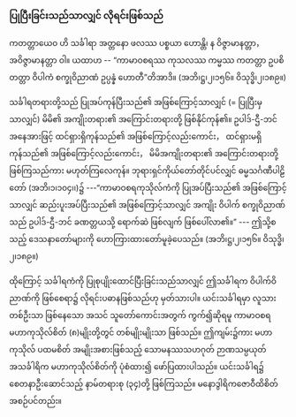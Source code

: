 ### ပြုပြီးခြင်းသည်သာလျှင် လိုရင်းဖြစ်သည်

ကတတ္တာယေဝ ဟိ သင်္ခါရာ အတ္တနော ဖလဿ ပစ္စယာ ဟောန္တိ၊ န ဝိဇ္ဇာမာနတ္တာ， အဝိဇ္ဇာမာနတ္တာ ဝါ။ ယထာဟ -- “ကာမာဝစရဿ ကုသလဿ ကမ္မဿ ကတတ္တာ ဥပစိတတ္တာ ဝိပါကံ စက္ခုဝိညာဏံ ဥပ္ပန္နံ ဟောတီ”တိအာဒိ။ (အဘိ၊ဋ္ဌ၊၂၊၁၅၆။ ဝိသုဒ္ဓိ၊၂၊၁၈၉။)

သင်္ခါရတရားတို့သည် ပြုအပ်ကုန်ပြီးသည်၏ အဖြစ်ကြောင့်သာလျှင် (= ပြုပြီးမှသာလျှင်) မိမိ၏ အကျိုးတရား၏ အကြောင်းတရားတို့ ဖြစ်နိုင်ကုန်၏။ 
ဥပါဒ်-ဌီ-ဘင် အနေအားဖြင့် ထင်ရှားရှိကုန်သည်၏ အဖြစ်ကြောင့်လည်းကောင်း， ထင်ရှားမရှိကုန်သည်၏ အဖြစ်ကြောင့်လည်းကောင်း， မိမိအကျိုးတရား၏ အကြောင်းတရားတို့ ဖြစ်ကြသည်ကား မဟုတ်ကြလေကုန်။ 
ဘုရားရှင်ကိုယ်တော်တိုင်ပင်လျှင် ဓမ္မသင်္ဂဏီပါဠိတော် (အဘိ၊၁၊၁၀၄၊၊)၌ ---“ကာမာဝစရကုသိုလ်ကံကို ပြုအပ်ပြီးသည်၏ အဖြစ်ကြောင့်သာလျှင် ဆည်းပူးအပ်ပြီးသည်၏ အဖြစ်ကြောင့်သာလျှင် အကျိုး ဝိပါက် စက္ခုဝိညာဏ်သည် ဥပါဒ်-ဌီ-ဘင် ခဏတ္တယသို့ ရောက်ဆဲ ဖြစ်လျက် ဖြစ်ပေါ်လာ၏။” --- ဤသို့စသည့် ဒေသနာတော်များကို ဟောကြားထားတော်မူခဲ့ပေသည်။
(အဘိ၊ဋ္ဌ၊၂၊၁၅၆။ ဝိသုဒ္ဓိ၊၂၊၁၈၉။)

ထိုကြောင့် သင်္ခါရကံကို ပြုစုပျိုးထောင်ပြီးခြင်းသည်သာလျှင် ဤသင်္ခါရက ဝိပါက်ဝိညာဏ်ကို ဖြစ်စေရာ၌ လိုရင်းပဓာနဖြစ်သည်ဟု မှတ်သားပါ။ 
ယင်းသင်္ခါရမှာ လူသားတစ်ဦးသာ ဖြစ်နေသော အသင် သူတော်ကောင်းအတွက် ကွက်၍ဆိုရမူ ကာမာဝစရ မဟာကုသိုလ်စိတ် (၈)မျိုးတို့တွင် တစ်မျိုးမျိုးသာ ဖြစ်သည်။ 
ဤကျမ်း၌ကား မဟာကုသိုလ် ပထမစိတ် အမျိုးအစားဖြစ်သည့် သောမနဿသဟဂုတ် ဉာဏသမ္ပယုတ် အသင်္ခါရိက မဟာကုသိုလ်စိတ်ကို ပုံစံထား၍ ဖော်ပြထားပါသည်။ 
ယင်းသင်္ခါရ၌ စေတနာဦးဆောင်သည့် နာမ်တရားစု (၃၄)တို့ ဖြစ်ကြသည်။ 
မနောဒွါရိကဇောဝီထိစိတ်အစဉ်ပင်တည်း။
